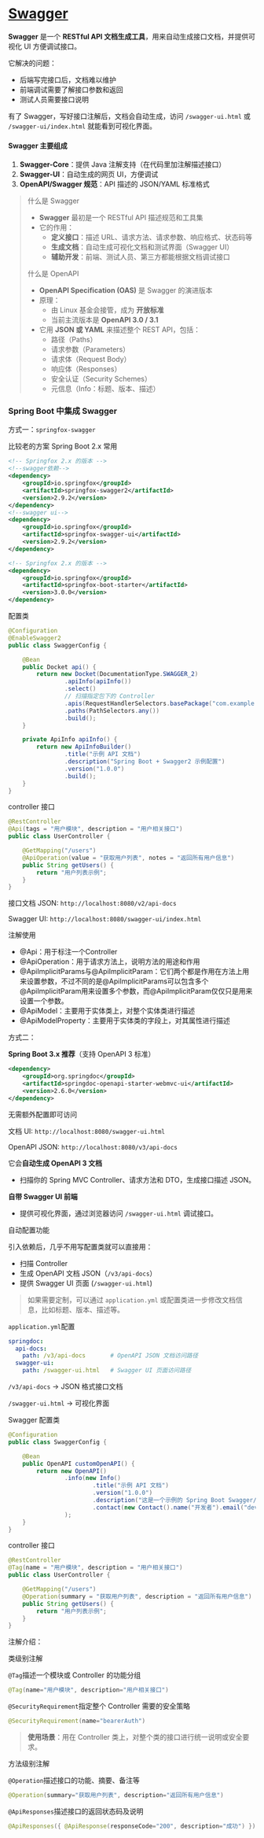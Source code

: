 # [Swagger](https://blog.csdn.net/xhmico/article/details/125353535)

**Swagger** 是一个 **RESTful API 文档生成工具**，用来自动生成接口文档，并提供可视化 UI 方便调试接口。

它解决的问题：

- 后端写完接口后，文档难以维护
- 前端调试需要了解接口参数和返回
- 测试人员需要接口说明

有了 Swagger，写好接口注解后，文档会自动生成，访问 `/swagger-ui.html` 或 `/swagger-ui/index.html` 就能看到可视化界面。

#### Swagger 主要组成

1. **Swagger-Core**：提供 Java 注解支持（在代码里加注解描述接口）
2. **Swagger-UI**：自动生成的网页 UI，方便调试
3. **OpenAPI/Swagger 规范**：API 描述的 JSON/YAML 标准格式

> 什么是 Swagger
>
> - **Swagger** 最初是一个 RESTful API 描述规范和工具集
> - 它的作用：
>   - **定义接口**：描述 URL、请求方法、请求参数、响应格式、状态码等
>   - **生成文档**：自动生成可视化文档和测试界面（Swagger UI）
>   - **辅助开发**：前端、测试人员、第三方都能根据文档调试接口
>
> 什么是 OpenAPI
>
> - **OpenAPI Specification (OAS)** 是 Swagger 的演进版本
> - 原理：
>   - 由 Linux 基金会接管，成为 **开放标准**
>   - 当前主流版本是 **OpenAPI 3.0 / 3.1**
> - 它用 **JSON 或 YAML** 来描述整个 REST API，包括：
>   - 路径（Paths）
>   - 请求参数（Parameters）
>   - 请求体（Request Body）
>   - 响应体（Responses）
>   - 安全认证（Security Schemes）
>   - 元信息（Info：标题、版本、描述）

### Spring Boot 中集成 Swagger

方式一：`springfox-swagger`

比较老的方案 Spring Boot 2.x 常用

```xml
<!-- Springfox 2.x 的版本 -->
<!--swagger依赖-->
<dependency>
    <groupId>io.springfox</groupId>
    <artifactId>springfox-swagger2</artifactId>
    <version>2.9.2</version>
</dependency>
<!--swagger ui-->
<dependency>
    <groupId>io.springfox</groupId>
    <artifactId>springfox-swagger-ui</artifactId>
    <version>2.9.2</version>
</dependency>
```

```xml
<!-- Springfox 2.x 的版本 -->
<dependency>
    <groupId>io.springfox</groupId>
    <artifactId>springfox-boot-starter</artifactId>
    <version>3.0.0</version>
</dependency>
```

配置类

```java
@Configuration
@EnableSwagger2
public class SwaggerConfig {

    @Bean
    public Docket api() {
        return new Docket(DocumentationType.SWAGGER_2)
                .apiInfo(apiInfo())
                .select()
                // 扫描指定包下的 Controller
                .apis(RequestHandlerSelectors.basePackage("com.example.controller"))
                .paths(PathSelectors.any())
                .build();
    }

    private ApiInfo apiInfo() {
        return new ApiInfoBuilder()
                .title("示例 API 文档")
                .description("Spring Boot + Swagger2 示例配置")
                .version("1.0.0")
                .build();
    }
}
```

controller 接口

```java
@RestController
@Api(tags = "用户模块", description = "用户相关接口")
public class UserController {

    @GetMapping("/users")
    @ApiOperation(value = "获取用户列表", notes = "返回所有用户信息")
    public String getUsers() {
        return "用户列表示例";
    }
}
```

接口文档 JSON: `http://localhost:8080/v2/api-docs`

Swagger UI: `http://localhost:8080/swagger-ui/index.html`

注解使用

- @Api：用于标注一个Controller
- @ApiOperation：用于请求方法上，说明方法的用途和作用
- @ApiImplicitParams与@ApiImplicitParam：它们两个都是作用在方法上用来设置参数，不过不同的是@ApiImplicitParams可以包含多个@ApiImplicitParam用来设置多个参数，而@ApiImplicitParam仅仅只是用来设置一个参数。
- @ApiModel：主要用于实体类上，对整个实体类进行描述
- @ApiModelProperty：主要用于实体类的字段上，对其属性进行描述

方式二：

**Spring Boot 3.x 推荐**（支持 OpenAPI 3 标准）

```xml
<dependency>
    <groupId>org.springdoc</groupId>
    <artifactId>springdoc-openapi-starter-webmvc-ui</artifactId>
    <version>2.6.0</version>
</dependency>
```

无需额外配置即可访问

文档 UI: `http://localhost:8080/swagger-ui.html`

OpenAPI JSON: `http://localhost:8080/v3/api-docs`

它会**自动生成 OpenAPI 3 文档**

- 扫描你的 Spring MVC Controller、请求方法和 DTO，生成接口描述 JSON。

**自带 Swagger UI 前端**

- 提供可视化界面，通过浏览器访问 `/swagger-ui.html` 调试接口。

自动配置功能

引入依赖后，几乎不用写配置类就可以直接用：

- 扫描 Controller
- 生成 OpenAPI 文档 JSON（`/v3/api-docs`）
- 提供 Swagger UI 页面 (`/swagger-ui.html`)

> 如果需要定制，可以通过 `application.yml` 或配置类进一步修改文档信息，比如标题、版本、描述等。

`application.yml`配置

```yaml
springdoc:
  api-docs:
    path: /v3/api-docs       # OpenAPI JSON 文档访问路径
  swagger-ui:
    path: /swagger-ui.html   # Swagger UI 页面访问路径
```

`/v3/api-docs` → JSON 格式接口文档

`/swagger-ui.html` → 可视化界面

Swagger 配置类

```java
@Configuration
public class SwaggerConfig {

    @Bean
    public OpenAPI customOpenAPI() {
        return new OpenAPI()
                .info(new Info()
                        .title("示例 API 文档")
                        .version("1.0.0")
                        .description("这是一个示例的 Spring Boot Swagger/OpenAPI 配置")
                        .contact(new Contact().name("开发者").email("dev@example.com"))
                );
    }
}
```

controller 接口

```java
@RestController
@Tag(name = "用户模块", description = "用户相关接口")
public class UserController {

    @GetMapping("/users")
    @Operation(summary = "获取用户列表", description = "返回所有用户信息")
    public String getUsers() {
        return "用户列表示例";
    }
}
```

注解介绍：

类级别注解

`@Tag`描述一个模块或 Controller 的功能分组

```java
@Tag(name="用户模块", description="用户相关接口") 
```

`@SecurityRequirement`指定整个 Controller 需要的安全策略

```java
@SecurityRequirement(name="bearerAuth")
```

> **使用场景**：用在 Controller 类上，对整个类的接口进行统一说明或安全要求。

方法级别注解

`@Operation`描述接口的功能、摘要、备注等

```java
@Operation(summary="获取用户列表", description="返回所有用户信息")
```

`@ApiResponses`描述接口的返回状态码及说明

```java
@ApiResponses({ @ApiResponse(responseCode="200", description="成功") })
```
